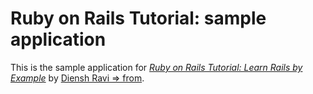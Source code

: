 # Ruby on Rails Tutorial: sample application

This is the sample application for
[*Ruby on Rails Tutorial: Learn Rails by Example*](http://railstutorial.org/)
by [Diensh Ravi => from](http://michaelhartl.com/).
